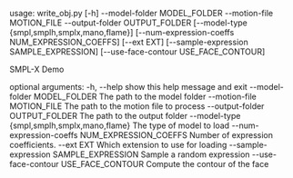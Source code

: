 usage: write_obj.py [-h] --model-folder MODEL_FOLDER --motion-file MOTION_FILE
                    --output-folder OUTPUT_FOLDER
                    [--model-type {smpl,smplh,smplx,mano,flame}]
                    [--num-expression-coeffs NUM_EXPRESSION_COEFFS]
                    [--ext EXT] [--sample-expression SAMPLE_EXPRESSION]
                    [--use-face-contour USE_FACE_CONTOUR]

SMPL-X Demo

optional arguments:
  -h, --help            show this help message and exit
  --model-folder MODEL_FOLDER
                        The path to the model folder
  --motion-file MOTION_FILE
                        The path to the motion file to process
  --output-folder OUTPUT_FOLDER
                        The path to the output folder
  --model-type {smpl,smplh,smplx,mano,flame}
                        The type of model to load
  --num-expression-coeffs NUM_EXPRESSION_COEFFS
                        Number of expression coefficients.
  --ext EXT             Which extension to use for loading
  --sample-expression SAMPLE_EXPRESSION
                        Sample a random expression
  --use-face-contour USE_FACE_CONTOUR
                        Compute the contour of the face
